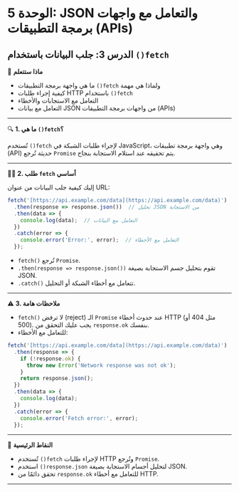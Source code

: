  # الوحدة 5: JSON والتعامل مع واجهات برمجة التطبيقات (APIs)

## الدرس 3: جلب البيانات باستخدام `()fetch`


🧠 **ماذا ستتعلم**
*	ما هي واجهة برمجة التطبيقات `()fetch` ولماذا هي مهمة
*	كيفية إجراء طلبات HTTP باستخدام `()fetch`
*	التعامل مع الاستجابات والأخطاء
*	التعامل مع بيانات JSON من واجهات برمجة التطبيقات (APIs)

---

🔍 **1. ما هي `()fetch`؟**

تُستخدم `()fetch` لإجراء طلبات الشبكة في JavaScript، وهي واجهة برمجة تطبيقات (API) حديثة تُرجع `Promise` يتم تحقيقه عند استلام الاستجابة بنجاح.


---

👨‍💻 **2. طلب `fetch` أساسي**

إليك كيفية جلب البيانات من عنوان URL:
```javascript
fetch('[https://api.example.com/data](https://api.example.com/data)')
  .then(response => response.json())  // تحليل JSON من الاستجابة
  .then(data => {
    console.log(data);  // التعامل مع البيانات
  })
  .catch(error => {
    console.error('Error:', error);  // التعامل مع الأخطاء
  });
```
*	`fetch()` تُرجع `Promise`.
*	`.then(response => response.json())` تقوم بتحليل جسم الاستجابة بصيغة JSON.
*	`.catch()` تتعامل مع أخطاء الشبكة أو التحليل.

---

⚠️ **3. ملاحظات هامة**
*	`fetch()` لا ترفض (reject) الـ `Promise` عند حدوث أخطاء HTTP (مثل 404 أو 500). يجب عليك التحقق من `response.ok` بنفسك.
*	للتعامل مع الأخطاء:
```javascript
fetch('[https://api.example.com/data](https://api.example.com/data)')
  .then(response => {
    if (!response.ok) {
      throw new Error('Network response was not ok');
    }
    return response.json();
  })
  .then(data => {
    console.log(data);
  })
  .catch(error => {
    console.error('Fetch error:', error);
  });
```


---

🧠 **النقاط الرئيسية**
*	تُستخدم `()fetch` لإجراء طلبات HTTP وتُرجع `Promise`.
*	استخدم `()response.json` لتحليل أجسام الاستجابة بصيغة JSON.
*	تحقق دائمًا من `response.ok` للتعامل مع أخطاء HTTP.

---